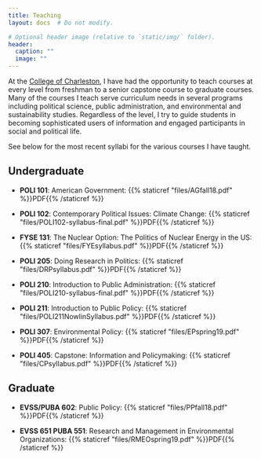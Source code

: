 ```yaml
---
title: Teaching
layout: docs  # Do not modify.

# Optional header image (relative to `static/img/` folder).
header:
  caption: ""
  image: ""
---
```


<!-- ![](me.jpg) --> 

At the [College of Charleston](http://cofc.edu/), I have had the opportunity to teach courses at every level from freshman to a senior capstone course to graduate courses. Many of the courses I teach serve curriculum needs in several programs including political science, public administration, and environmental and sustainability studies. Regardless of the level, I try to guide students in becoming sophisticated users of information and engaged participants in social and political life.

See below for the most recent syllabi for the various courses I have taught. 

## Undergraduate 

* **POLI 101**: American Government: {{% staticref "files/AGfall18.pdf" %}}PDF{{% /staticref %}}

* **POLI 102**: Contemporary Political Issues: Climate Change: {{% staticref "files/POLI102-syllabus-final.pdf" %}}PDF{{% /staticref %}} 

* **FYSE 131**: The Nuclear Option: The Politics of Nuclear Energy in the US: {{% staticref "files/FYEsyllabus.pdf" %}}PDF{{% /staticref %}}

* **POLI 205**: Doing Research in Politics: {{% staticref "files/DRPsyllabus.pdf" %}}PDF{{% /staticref %}}

* **POLI 210**: Introduction to Public Administration: {{% staticref "files/POLI210-syllabus-final.pdf" %}}PDF{{% /staticref %}} 

* **POLI 211**: Introduction to Public Policy: {{% staticref "files/POLI211NowlinSyllabus.pdf" %}}PDF{{% /staticref %}}

* **POLI 307**: Environmental Policy: {{% staticref "files/EPspring19.pdf" %}}PDF{{% /staticref %}}

* **POLI 405**: Capstone: Information and Policymaking: {{% staticref "files/CPsyllabus.pdf" %}}PDF{{% /staticref %}}

## Graduate 

* **EVSS/PUBA 602**: Public Policy: {{% staticref "files/PPfall18.pdf" %}}PDF{{% /staticref %}} 

* **EVSS 651 PUBA 551**: Research and Management in Environmental Organizations: {{% staticref "files/RMEOspring19.pdf" %}}PDF{{% /staticref %}} 

